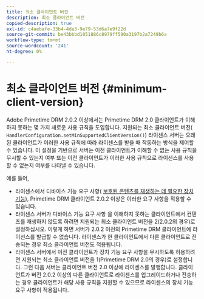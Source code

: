 ```yaml
---
title: 최소 클라이언트 버전
description: 최소 클라이언트 버전
copied-description: true
exl-id: c4aebafe-33b4-4da3-9e79-53d6a7e9f22d
source-git-commit: be43bbbd1051886c8979ff590a3197b2a7249b6a
workflow-type: tm+mt
source-wordcount: '241'
ht-degree: 0%

---
```


# 최소 클라이언트 버전 {#minimum-client-version}

Adobe Primetime DRM 2.0.2 이상에서는 Primetime DRM 2.0 클라이언트가 이해하지 못하는 몇 가지 새로운 사용 규칙을 도입합니다. 지원되는 최소 클라이언트 버전( `HandlerConfiguration.setMinSupportedClientVersion()`) 라이센스 서버는 오래된 클라이언트가 이러한 사용 규칙에 따라 라이센스를 받을 때 작동하는 방식을 제어할 수 있습니다. 이 설정을 기반으로 서버는 이전 클라이언트가 이해할 수 없는 사용 규칙을 무시할 수 있는지 여부 또는 이전 클라이언트가 이러한 사용 규칙으로 라이선스를 사용할 수 없는지 여부를 나타낼 수 있습니다.

예를 들어,

* 라이센스에서 디바이스 기능 요구 사항( [보호된 콘텐츠를 재생하는 데 필요한 장치 기능](../../../protecting-content/introduction/usage-rules/runtime-application-restrictions/device-capabilities.md)), Primetime DRM 클라이언트 2.0.2 이상은 이러한 요구 사항을 적용할 수 있습니다.
* 라이센스 서버가 디바이스 기능 요구 사항 을 이해하지 못하는 클라이언트에서 컨텐츠를 재생하지 않도록 하려면 지원되는 최소 클라이언트 버전을 2(2.0.2의 경우)로 설정하십시오. 이렇게 하면 서버가 2.0.2 이전의 Primetime DRM 클라이언트에 라이선스를 발급할 수 없습니다. 라이센스가 한 클라이언트에서 다른 클라이언트로 전송되는 경우 최소 클라이언트 버전도 적용됩니다.
* 라이센스 서버에서 이전 클라이언트가 장치 기능 요구 사항을 무시하도록 허용하려면 지원되는 최소 클라이언트 버전을 1(Primetime DRM 2.0의 경우)로 설정합니다. 그런 다음 서버는 클라이언트 버전 2.0 이상에 라이센스를 발행합니다. 클라이언트가 버전 2.0.2 이상의 다른 클라이언트로 라이센스를 업그레이드하거나 전송하는 경우 클라이언트가 해당 사용 규칙을 지원할 수 있으므로 라이센스의 장치 기능 요구 사항이 적용됩니다.

